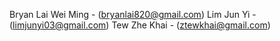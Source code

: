 Bryan Lai Wei Ming - (bryanlai820@gmail.com)
Lim Jun Yi - (limjunyi03@gmail.com)
Tew Zhe Khai - (ztewkhai@gmail.com)